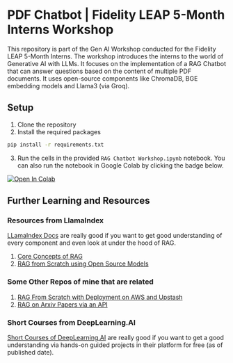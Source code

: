 # PDF Chatbot | Fidelity LEAP 5-Month Interns Workshop

This repository is part of the Gen AI Workshop conducted for the Fidelity LEAP 5-Month Interns. The workshop introduces the interns to the world of Generative AI with LLMs. It focuses on the implementation of a RAG Chatbot that can answer questions based on the content of multiple PDF documents. It uses open-source components like ChromaDB, BGE embedding models and Llama3 (via Groq).

## Setup

1. Clone the repository
2. Install the required packages

```bash
pip install -r requirements.txt
```

3. Run the cells in the provided `RAG Chatbot Workshop.ipynb` notebook. You can also run the notebook in Google Colab by clicking the badge below.

[![Open In Colab](https://colab.research.google.com/assets/colab-badge.svg)](https://colab.research.google.com/drive/1akVR9hO6uObejCPz6oieg8eriulzVKyK?usp=sharing)

## Further Learning and Resources

### Resources from LlamaIndex
[LLamaIndex Docs](https://docs.llamaindex.ai/) are really good if you want to get good understanding of every component and even look at under the hood of RAG.

1. [Core Concepts of RAG](https://docs.llamaindex.ai/en/stable/understanding/)
2. [RAG from Scratch using Open Source Models](https://docs.llamaindex.ai/en/stable/examples/low_level/oss_ingestion_retrieval/)

### Some Other Repos of mine that are related

1. [RAG From Scratch with Deployment on AWS and Upstash](https://github.com/nerdimite/pdf-chatbot-leap-workshop)
2. [RAG on Arxiv Papers via an API](https://github.com/nerdimite/chatxiv)

### Short Courses from DeepLearning.AI

[Short Courses of DeepLearning.AI](https://www.deeplearning.ai/short-courses/) are really good if you want to get a good understanding via hands-on guided projects in their platform for free (as of published date).